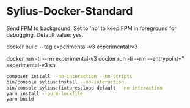 # Sylius-Docker-Standard

Send FPM to background. Set to 'no' to keep FPM in foreground for debugging. Default value: yes.

docker build --tag experimental-v3 experimental/v3 

docker run -ti --rm experimental-v3
docker run -ti --rm --entrypoint=" experimental-v3 sh

```bash
composer install --no-interaction --no-scripts
bin/console sylius:install --no-interaction
bin/console sylius:fixtures:load default --no-interaction
yarn install --pure-lockfile
yarn build
```
